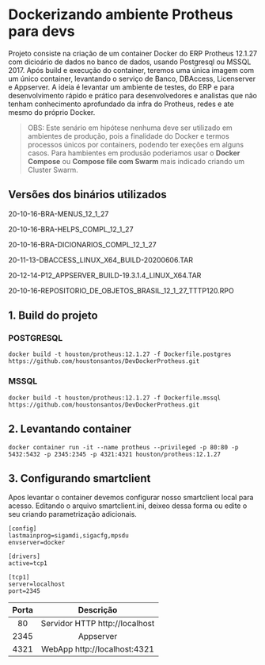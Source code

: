 # Dockerizando ambiente Protheus para devs

Projeto consiste na criação de um container Docker do ERP Protheus 12.1.27 com dicioário de dados no banco de dados, usando Postgresql ou MSSQL 2017. Após build e execução do container, teremos uma única imagem com um único container, levantando o serviço de Banco, DBAccess, Licenserver e Appserver. A ideia é levantar um ambiente de testes, do ERP e para desenvolvimento rápido e prático para desenvolvedores e analistas que não tenham conhecimento aprofundado da infra do Protheus, redes e ate mesmo do próprio Docker.

>OBS: Este senário em hipótese nenhuma deve ser utilizado em ambientes de produção, pois a finalidade do Docker e termos processos únicos por containers, podendo ter exeções em alguns casos. Para hambientes em produsão poderiamos usar o **Docker Compose** ou **Compose file com Swarm** mais indicado criando um Cluster Swarm.

## Versões dos binários utilizados

20-10-16-BRA-MENUS_12_1_27

20-10-16-BRA-HELPS_COMPL_12_1_27

20-10-16-BRA-DICIONARIOS_COMPL_12_1_27

20-11-13-DBACCESS_LINUX_X64_BUILD-20200606.TAR

20-12-14-P12_APPSERVER_BUILD-19.3.1.4_LINUX_X64.TAR

20-10-16-REPOSITORIO_DE_OBJETOS_BRASIL_12_1_27_TTTP120.RPO

## 1. Build do projeto

### POSTGRESQL
```docker build -t houston/protheus:12.1.27 -f Dockerfile.postgres https://github.com/houstonsantos/DevDockerProtheus.git```

### MSSQL 
`docker build -t houston/protheus:12.1.27 -f Dockerfile.mssql https://github.com/houstonsantos/DevDockerProtheus.git`

## 2. Levantando container
`docker container run -it --name protheus --privileged -p 80:80 -p 5432:5432 -p 2345:2345 -p 4321:4321 houston/protheus:12.1.27`

## 3. Configurando smartclient
Apos levantar o container devemos configurar nosso smartclient local para acesso. Editando o arquivo smartclient.ini, deixeo dessa forma ou edite o seu criando parametrização adicionais.

```
[config]
lastmainprog=sigamdi,sigacfg,mpsdu
envserver=docker

[drivers]
active=tcp1

[tcp1]
server=localhost
port=2345
```

Porta | Descrição
:------: | :---------------:
80 | Servidor HTTP http://localhost
2345 | Appserver
4321 | WebApp http://localhost:4321